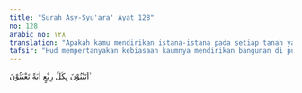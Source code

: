 ```yaml
---
title: "Surah Asy-Syu'ara' Ayat 128"
no: 128
arabic_no: ١٢٨
translation: "Apakah kamu mendirikan istana-istana pada setiap tanah yang tinggi untuk kemegahan tanpa ditempati, "
tafsir: "Hud mempertanyakan kebiasaan kaumnya mendirikan bangunan di puncak-puncak bukit atau di tiap jalan semata-mata untuk memperlihatkan kehebatan, kemegahan, dan kekayaan. Kenapa mereka tidak membangunnya berdasarkan kemanfaatan dan tujuan positif lainnya.\n\nKaum 'ad memang telah memiliki peradaban yang tinggi menurut ukuran zamannya. Mereka telah sanggup mendirikan negara yang kuat, daerah-daerah dan kota-kota yang teratur, beserta bangunan-bangunannya yang megah. Pembangunan itu bukanlah untuk tujuan yang baik, tetapi semata-mata untuk memperlihatkan kekayaan mereka. \n\nBelum ada ahli sejarah yang dapat memastikan masa kejayaan kerajaan kaum 'ad itu. Ada yang memperkirakan kerajaan kaum 'ad semasa dengan kerajaan Babilonia, yaitu kira-kira 2000 tahun sebelum Masehi. Akan tetapi, hal ini tidak sesuai dengan kenyataan karena Nabi Hud diutus kepada kaum ad sebelum Nabi Ibrahim diutus ke Babilonia, yaitu pada zaman Nebukadnezar."
---
```

اَتَبْنُوْنَ بِكُلِّ رِيْعٍ اٰيَةً تَعْبَثُوْنَ ۙ 